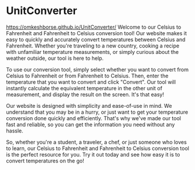 ﻿# UnitConverter
 
 https://omkeshborse.github.io/UnitConverter/
Welcome to our Celsius to Fahrenheit and Fahrenheit to Celsius conversion tool! Our website makes it easy to quickly and accurately convert temperatures between Celsius and Fahrenheit. Whether you're traveling to a new country, cooking a recipe with unfamiliar temperature measurements, or simply curious about the weather outside, our tool is here to help.

To use our conversion tool, simply select whether you want to convert from Celsius to Fahrenheit or from Fahrenheit to Celsius. Then, enter the temperature that you want to convert and click "Convert". Our tool will instantly calculate the equivalent temperature in the other unit of measurement, and display the result on the screen. It's that easy!

Our website is designed with simplicity and ease-of-use in mind. We understand that you may be in a hurry, or just want to get your temperature conversion done quickly and efficiently. That's why we've made our tool fast and reliable, so you can get the information you need without any hassle.

So, whether you're a student, a traveler, a chef, or just someone who loves to learn, our Celsius to Fahrenheit and Fahrenheit to Celsius conversion tool is the perfect resource for you. Try it out today and see how easy it is to convert temperatures on the go!

